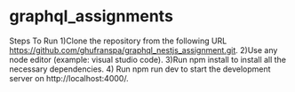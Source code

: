 # graphql_assignments
Steps To Run
1)Clone the repository from the following URL  https://github.com/ghufranspa/graphql_nestjs_assignment.git.
2)Use any node editor (example: visual studio code).
3)Run npm install to install all the necessary dependencies.
4) Run npm run dev to start the development server on http://localhost:4000/.
